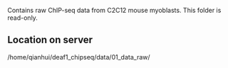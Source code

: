Contains raw ChIP-seq data from C2C12 mouse myoblasts. This folder is read-only.

## Location on server

/home/qianhui/deaf1_chipseq/data/01_data_raw/